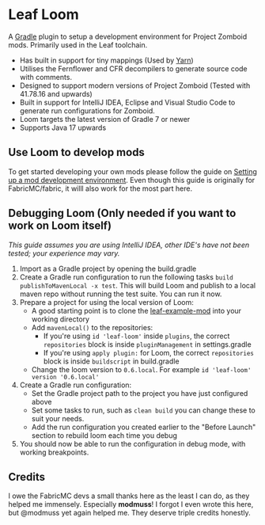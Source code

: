 # Leaf Loom

A [Gradle](https://gradle.org/) plugin to setup a development environment for Project Zomboid mods. Primarily used in
the Leaf toolchain.

* Has built in support for tiny mappings (Used by [Yarn](https://github.com/aoqia194/leaf-yarn))
* Utilises the Fernflower and CFR decompilers to generate source code with comments.
* Designed to support modern versions of Project Zomboid (Tested with 41.78.16 and upwards)
* Built in support for IntelliJ IDEA, Eclipse and Visual Studio Code to generate run configurations for Zomboid.
* Loom targets the latest version of Gradle 7 or newer
* Supports Java 17 upwards

## Use Loom to develop mods

To get started developing your own mods please follow the guide
on [Setting up a mod development environment](https://fabricmc.net/wiki/tutorial:setup). Even though this guide is
originally for FabricMC/fabric, it willl also work for the most part here.

## Debugging Loom (Only needed if you want to work on Loom itself)

_This guide assumes you are using IntelliJ IDEA, other IDE's have not been tested; your experience may vary._

1. Import as a Gradle project by opening the build.gradle
2. Create a Gradle run configuration to run the following tasks `build publishToMavenLocal -x test`. This will build
   Loom and publish to a local maven repo without running the test suite. You can run it now.
3. Prepare a project for using the local version of Loom:
    * A good starting point is to clone the [leaf-example-mod](https://github.com/FabricMC/leaf-example-mod) into
      your working directory
    * Add `mavenLocal()` to the repositories:
        * If you're using `id 'leaf-loom'` inside `plugins`, the correct `repositories` block is
          inside `pluginManagement` in settings.gradle
        * If you're using `apply plugin:` for Loom, the correct `repositories` block is inside `buildscript` in
          build.gradle
    * Change the loom version to `0.6.local`. For example `id 'leaf-loom' version '0.6.local'`
4. Create a Gradle run configuration:
    * Set the Gradle project path to the project you have just configured above
    * Set some tasks to run, such as `clean build` you can change these to suit your needs.
    * Add the run configuration you created earlier to the "Before Launch" section to rebuild loom each time you debug
5. You should now be able to run the configuration in debug mode, with working breakpoints.

## Credits

I owe the FabricMC devs a small thanks here as the least I can do, as they helped me immensely.
Especially **modmuss**! I forgot I even wrote this here, but @modmuss yet again helped me. They deserve triple credits honestly.
